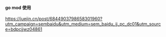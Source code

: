 #### go mod 使用
https://juejin.cn/post/6844903798658301960?utm_campaign=sembaidu&utm_medium=sem_baidu_jj_pc_dc01&utm_source=bdpcjjwz04861